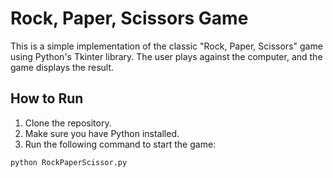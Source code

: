# Rock, Paper, Scissors Game

This is a simple implementation of the classic "Rock, Paper, Scissors" game using Python's Tkinter library. The user plays against the computer, and the game displays the result.

## How to Run

1. Clone the repository.
2. Make sure you have Python installed.
3. Run the following command to start the game:

```bash
python RockPaperScissor.py
